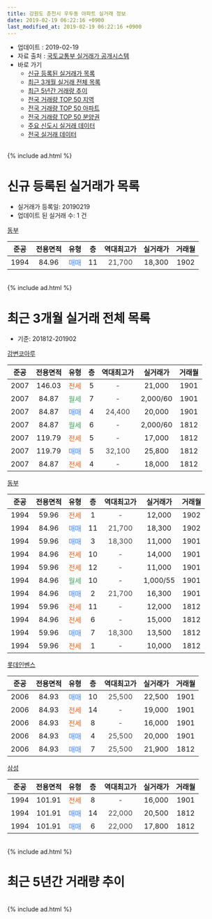 ```yaml
---
title: 강원도 춘천시 우두동 아파트 실거래 정보
date: 2019-02-19 06:22:16 +0900
last_modified_at: 2019-02-19 06:22:16 +0900
---
```


* 업데이트 : 2019-02-19
* 자료 출처 : [국토교통부 실거래가 공개시스템](http://rt.molit.go.kr)
* 바로 가기
    * [신규 등록된 실거래가 목록](#신규-등록된-실거래가-목록)
    * [최근 3개월 실거래 전체 목록](#최근-3개월-실거래-전체-목록)
    * [최근 5년간 거래량 추이](#최근-5년간-거래량-추이)
    * [전국 거래량 TOP 50 지역](https://inasie.github.io/apt-trade-info/최근-3개월-전국에서-가장-거래가-많이-발생한-지역)
    * [전국 거래량 TOP 50 아파트](https://inasie.github.io/apt-trade-info/최근-3개월-전국에서-가장-거래가-많이-발생한-아파트)
    * [전국 거래량 TOP 50 분양권](https://inasie.github.io/apt-trade-info/최근-3개월-전국에서-가장-거래가-많이-발생한-분양권)
    * [주요 신도시 실거래 데이터](https://inasie.github.io/apt-trade-info/주요-신도시)
    * [전국 실거래 데이터](https://inasie.github.io/apt-trade-info/전국)
<br>
{% include ad.html %}
<br>

# 신규 등록된 실거래가 목록
* 실거래가 등록일: 20190219
* 업데이트 된 실거래 수: 1 건


[동부](https://search.naver.com/search.naver?query=%EA%B0%95%EC%9B%90%EB%8F%84+%EC%B6%98%EC%B2%9C%EC%8B%9C+%EC%9A%B0%EB%91%90%EB%8F%99+%EB%8F%99%EB%B6%80)

|준공|전용면적|유형|층|역대최고가|실거래가|거래월|
|:---:|:---:|:---:|:---:|:---:|:---:|:---:|
|1994|84.96|<span style="color:#4285f3">매매</span>|11|<span style="color:#444444">21,700</span>|18,300|1902|


<br>
{% include ad.html %}
<br>

# 최근 3개월 실거래 전체 목록
* 기준: 201812-201902


[강변코아루](https://search.naver.com/search.naver?query=%EA%B0%95%EC%9B%90%EB%8F%84+%EC%B6%98%EC%B2%9C%EC%8B%9C+%EC%9A%B0%EB%91%90%EB%8F%99+%EA%B0%95%EB%B3%80%EC%BD%94%EC%95%84%EB%A3%A8)

|준공|전용면적|유형|층|역대최고가|실거래가|거래월|
|:---:|:---:|:---:|:---:|:---:|:---:|:---:|
|2007|146.03|<span style="color:#ff5a00">전세</span>|5|<span style="color:#444444">-</span>|21,000|1901|
|2007|84.87|<span style="color:#34a853">월세</span>|7|<span style="color:#444444">-</span>|2,000/60|1901|
|2007|84.87|<span style="color:#4285f3">매매</span>|4|<span style="color:#444444">24,400</span>|20,000|1901|
|2007|84.87|<span style="color:#34a853">월세</span>|6|<span style="color:#444444">-</span>|2,000/60|1812|
|2007|119.79|<span style="color:#ff5a00">전세</span>|5|<span style="color:#444444">-</span>|17,000|1812|
|2007|119.79|<span style="color:#4285f3">매매</span>|5|<span style="color:#444444">32,100</span>|25,800|1812|
|2007|84.87|<span style="color:#ff5a00">전세</span>|4|<span style="color:#444444">-</span>|18,000|1812|

[동부](https://search.naver.com/search.naver?query=%EA%B0%95%EC%9B%90%EB%8F%84+%EC%B6%98%EC%B2%9C%EC%8B%9C+%EC%9A%B0%EB%91%90%EB%8F%99+%EB%8F%99%EB%B6%80)

|준공|전용면적|유형|층|역대최고가|실거래가|거래월|
|:---:|:---:|:---:|:---:|:---:|:---:|:---:|
|1994|59.96|<span style="color:#ff5a00">전세</span>|1|<span style="color:#444444">-</span>|12,000|1902|
|1994|84.96|<span style="color:#4285f3">매매</span>|11|<span style="color:#444444">21,700</span>|18,300|1902|
|1994|59.96|<span style="color:#4285f3">매매</span>|3|<span style="color:#444444">18,300</span>|11,000|1901|
|1994|84.96|<span style="color:#ff5a00">전세</span>|10|<span style="color:#444444">-</span>|14,000|1901|
|1994|59.96|<span style="color:#ff5a00">전세</span>|12|<span style="color:#444444">-</span>|11,000|1901|
|1994|84.96|<span style="color:#34a853">월세</span>|10|<span style="color:#444444">-</span>|1,000/55|1901|
|1994|84.96|<span style="color:#4285f3">매매</span>|2|<span style="color:#444444">21,700</span>|16,300|1901|
|1994|59.96|<span style="color:#ff5a00">전세</span>|11|<span style="color:#444444">-</span>|12,000|1812|
|1994|84.96|<span style="color:#ff5a00">전세</span>|6|<span style="color:#444444">-</span>|15,000|1812|
|1994|59.96|<span style="color:#4285f3">매매</span>|7|<span style="color:#444444">18,300</span>|13,500|1812|
|1994|59.96|<span style="color:#ff5a00">전세</span>|1|<span style="color:#444444">-</span>|10,000|1812|

[롯데인벤스](https://search.naver.com/search.naver?query=%EA%B0%95%EC%9B%90%EB%8F%84+%EC%B6%98%EC%B2%9C%EC%8B%9C+%EC%9A%B0%EB%91%90%EB%8F%99+%EB%A1%AF%EB%8D%B0%EC%9D%B8%EB%B2%A4%EC%8A%A4)

|준공|전용면적|유형|층|역대최고가|실거래가|거래월|
|:---:|:---:|:---:|:---:|:---:|:---:|:---:|
|2006|84.93|<span style="color:#4285f3">매매</span>|10|<span style="color:#444444">25,500</span>|22,500|1901|
|2006|84.93|<span style="color:#ff5a00">전세</span>|14|<span style="color:#444444">-</span>|19,000|1901|
|2006|84.93|<span style="color:#ff5a00">전세</span>|8|<span style="color:#444444">-</span>|16,000|1901|
|2006|84.93|<span style="color:#4285f3">매매</span>|4|<span style="color:#444444">25,500</span>|20,000|1901|
|2006|84.93|<span style="color:#4285f3">매매</span>|7|<span style="color:#444444">25,500</span>|21,900|1812|

[삼성](https://search.naver.com/search.naver?query=%EA%B0%95%EC%9B%90%EB%8F%84+%EC%B6%98%EC%B2%9C%EC%8B%9C+%EC%9A%B0%EB%91%90%EB%8F%99+%EC%82%BC%EC%84%B1)

|준공|전용면적|유형|층|역대최고가|실거래가|거래월|
|:---:|:---:|:---:|:---:|:---:|:---:|:---:|
|1994|101.91|<span style="color:#ff5a00">전세</span>|8|<span style="color:#444444">-</span>|16,000|1901|
|1994|101.91|<span style="color:#4285f3">매매</span>|14|<span style="color:#444444">22,000</span>|20,500|1812|
|1994|101.91|<span style="color:#4285f3">매매</span>|6|<span style="color:#444444">22,000</span>|17,800|1812|


<br>
{% include ad.html %}
<br>

# 최근 5년간 거래량 추이


<div style="width:100%;">
    <canvas id="deal_progress" height="200"></canvas>
</div>

<script>
new Chart(document.getElementById("deal_progress"), {
    type: 'line',
    data: {
        labels: ['201402','201403','201404','201405','201406','201407','201408','201409','201410','201411','201412','201501','201502','201503','201504','201505','201506','201507','201508','201509','201510','201511','201512','201601','201602','201603','201604','201605','201606','201607','201608','201609','201610','201611','201612','201701','201702','201703','201704','201705','201706','201707','201708','201709','201710','201711','201712','201801','201802','201803','201804','201805','201806','201807','201808','201809','201810','201811','201812','201901','201902'],
        datasets: [{
            label: '매매',
            pointRadius: 1,
            data: [14, 5, 11, 13, 17, 9, 13, 22, 21, 12, 10, 10, 21, 28, 19, 21, 16, 28, 27, 23, 24, 16, 15, 17, 14, 22, 12, 28, 24, 26, 22, 15, 27, 18, 13, 12, 16, 20, 15, 18, 9, 12, 10, 7, 8, 7, 12, 15, 14, 13, 14, 9, 12, 3, 8, 10, 11, 9, 5, 5, 1],
            borderColor: "rgba(255, 201, 14, 1)",
            backgroundColor: "rgba(255, 201, 14, 0.5)",
            fill: false,
            lineTension: 0
        },{
            label: '전월세',
            pointRadius: 1,
            data: [17, 22, 16, 16, 9, 10, 12, 15, 11, 13, 11, 19, 16, 22, 22, 8, 9, 11, 15, 7, 10, 4, 13, 18, 11, 11, 9, 11, 12, 9, 6, 7, 11, 12, 8, 8, 18, 9, 13, 7, 22, 24, 27, 8, 16, 12, 20, 23, 10, 11, 6, 7, 6, 7, 7, 6, 10, 5, 6, 8, 1],
            borderColor: "rgba(0, 141, 185, 1)",
            backgroundColor: "rgba(0, 141, 185, 0.5)",
            fill: false,
            lineTension: 0
        }
        ]
    },
    options: {
        responsive: true,
        title: {
            display: false
        },
        tooltips: {
            mode: 'index',
            intersect: false
        },
        hover: {
            mode: 'nearest',
            intersect: true
        },
        scales: {
            xAxes: [{
                display: true,
                scaleLabel: {
                    display: true,
                    labelString: '년/월'
                }
            }],
            yAxes: [{
                display: true,
                ticks: {
                    suggestedMin: 0,
                },
                scaleLabel: {
                    display: true,
                    labelString: '실거래 수'
                }
            }]
        }
    }
});

</script>


<br>
{% include ad.html %}
<br>

